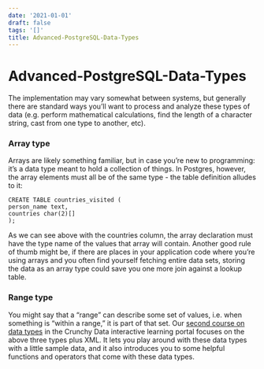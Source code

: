 ```yaml
---
date: '2021-01-01'
draft: false
tags: '[]'
title: Advanced-PostgreSQL-Data-Types
---
```


# Advanced-PostgreSQL-Data-Types

The implementation may vary somewhat between systems, but generally there are standard ways you’ll want to process and analyze these types of data (e.g. perform mathematical calculations, find the length of a character string, cast from one type to another, etc).
### Array type
Arrays are likely something familiar, but in case you’re new to programming: it’s a data type meant to hold a collection of things.
In Postgres, however, the array elements must all be of the same type - the table definition alludes to it:
```
CREATE TABLE countries_visited (
person_name text,
countries char(2)[]
);
```
As we can see above with the countries column, the array declaration must have the type name of the values that array will contain.
Another good rule of thumb might be, if there are places in your application code where you’re using arrays and you often find yourself fetching entire data sets, storing the data as an array type could save you one more join against a lookup table.
### Range type
You might say that a “range” can describe some set of values, i.e. when something is “within a range,” it is part of that set.
Our [second course on data types](https://learn.crunchydata.com/postgresql-devel/courses/basics/advdatatype) in the Crunchy Data interactive learning portal focuses on the above three types plus XML.
It lets you play around with these data types with a little sample data, and it also introduces you to some helpful functions and operators that come with these data types.

